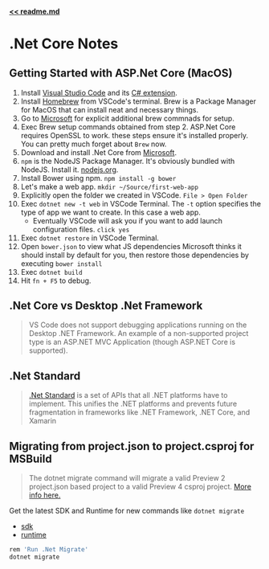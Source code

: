 #### [<< readme.md](../README.md) 
# .Net Core Notes

## Getting Started with ASP.Net Core (MacOS)
1. Install [Visual Studio Code](https://code.visualstudio.com) and its [C# extension](https://marketplace.visualstudio.com/items?itemName=ms-vscode.csharp).
2. Install [Homebrew](http://brew.sh) from VSCode's terminal. Brew is a Package Manager for MacOS that can install neat and necessary things.
3. Go to [Microsoft](https://www.microsoft.com/net/core#macos) for explicit additional brew commnads for setup.
4. Exec Brew setup commands obtained from step 2. ASP.Net Core requires OpenSSL to work. these steps ensure it's installed properly. You can pretty much forget about `Brew` now.
5. Download and install .Net Core from [Microsoft](https://www.microsoft.com/net/core#macos).
6. `npm` is the NodeJS Package Manager. It's obviously bundled with NodeJS. Install it. [nodejs.org](https://nodejs.org).
7. Install Bower using npm. `npm install -g bower`
8. Let's make a web app. `mkdir ~/Source/first-web-app`
9. Explicitly open the folder we created in VSCode. `File > Open Folder`
10. Exec `dotnet new -t web` in VSCode Terminal. The `-t` option specifies the type of app we want to create. In this case a web app.
    - Eventually VSCode will ask you if you want to add launch configuration files. `click yes` 
11. Exec `dotnet restore` in VSCode Terminal.
12. Open `bower.json` to view what JS dependencies Microsoft thinks it should install by default for you, then restore those dependencies by executing `bower install`
13. Exec `dotnet build`
14. Hit `fn + F5` to debug.

## .Net Core vs Desktop .Net Framework

> VS Code does not support debugging applications running on the Desktop .NET Framework.
> An example of a non-supported project type is an ASP.NET MVC Application (though ASP.NET Core is supported).

## .Net Standard

> [.Net Standard](https://blogs.msdn.microsoft.com/dotnet/2016/09/26/introducing-net-standard/) is a set of APIs
> that all .NET platforms have to implement. This unifies the .NET platforms and prevents future fragmentation 
> in frameworks like .NET Framework, .NET Core, and Xamarin

## Migrating from project.json to project.csproj for MSBuild
> The dotnet migrate command will migrate a valid Preview 2 
> project.json based project to a valid Preview 4 csproj project. 
> [More info here.](https://docs.microsoft.com/en-us/dotnet/articles/core/preview3/tools/dotnet-migrate)

Get the latest SDK and Runtime for new commands like `dotnet migrate`
- [sdk](https://www.microsoft.com/net/download/core#/current/sdk)
- [runtime](https://www.microsoft.com/net/download/core#/current/runtime)

```sh
rem 'Run .Net Migrate'
dotnet migrate
```

<!-- ## Getting Started with .Net Core (Windows 10)

1. To setup your development machine download and install `.NET Core` and `Visual Studio Code` with the `C# extension`. 
2. `Node.js` and `npm` are also required. [nodejs.org](https://nodejs.org). It's an MSI on windows.
3. Install Yeoman `npm install -g yo` from `cmd`
4. exec `yo` command and install `aspnet`, `aspnet-mvc` in `cmd` 
5. Install Bower `npm install -g bower` in `cmd` -->

